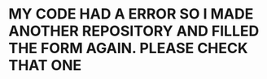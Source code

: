 # MY CODE HAD A ERROR SO I MADE ANOTHER REPOSITORY AND FILLED THE FORM AGAIN. PLEASE CHECK THAT ONE
